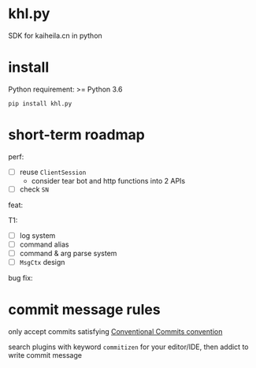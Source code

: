 # khl.py

SDK for kaiheila.cn in python

# install

Python requirement: >= Python 3.6

```shell
pip install khl.py
```

# short-term roadmap

perf:

- [ ] reuse `ClientSession`
    - consider tear bot and http functions into 2 APIs
- [ ] check `SN`

feat:

T1:

- [ ] log system
- [ ] command alias
- [ ] command & arg parse system
- [ ] `MsgCtx` design

bug fix:

# commit message rules

only accept commits satisfying [Conventional Commits convention](https://github.com/commitizen/cz-cli)

search plugins with keyword `commitizen` for your editor/IDE, then addict to write commit message